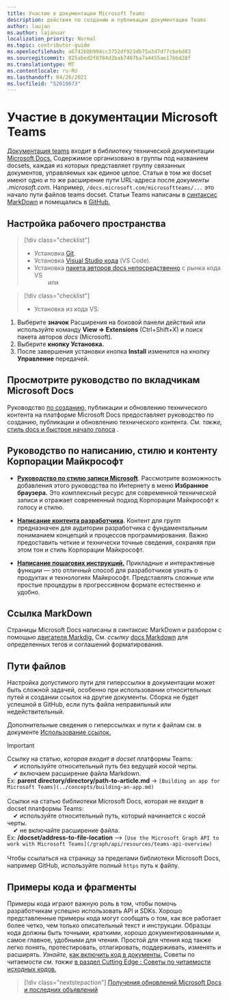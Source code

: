 ```yaml
---
title: Участие в документации Microsoft Teams
description: действия по созданию и публикации документации Teams
author: laujan
ms.author: lajanuar
localization_priority: Normal
ms.topic: contributor-guide
ms.openlocfilehash: a6742b8b994cc3752df923db75a3d7d77cbebd83
ms.sourcegitcommit: 825abed2f8784d2bab7407ba7a4455ae17bbd28f
ms.translationtype: MT
ms.contentlocale: ru-RU
ms.lasthandoff: 04/26/2021
ms.locfileid: "52019673"
---
```

# <a name="contributing-to-microsoft-teams-documentation"></a>Участие в документации Microsoft Teams

[Документация teams](/microsoftteams/platform/overview) входит в библиотеку технической документации [Microsoft Docs.](https://docs.microsoft.com/) Содержимое организовано в группы под названием docsets, каждая из которых представляет группу связанных документов, управляемых как единое целое. Статьи в том же docset имеют одно и то же расширение пути URL-адреса после *<span></span> документы .microsoft.com*.  Например,  `/docs.microsoft.com/microsoftteams/...`   это начало пути файлов teams docset. Статьи Teams написаны в [синтаксис MarkDown](#markdown-reference) и помещались в [GitHub.](https://github.com/MicrosoftDocs/msteams-docs/tree/master/msteams-platform)

## <a name="set-up-your-workspace"></a>Настройка рабочего пространства

> [!div class="checklist"]
>
> * Установка [Git](https://git-scm.com/book/en/v2/Getting-Started-Installing-Git).
> * Установка [Visual Studio кода](https://code.visualstudio.com/) (VS Code).
> * Установка [пакета авторов docs непосредственно](https://marketplace.visualstudio.com/items?itemName=docsmsft.docs-authoring-pack) с рынка кода VS
<br>&emsp;&emsp; или

> [!div class="checklist"]
>
> * Установка из кода VS:

   1. Выберите **значок** Расширения на боковой панели действий или используйте команду **View => Extensions** (Ctrl+Shift+X) и поиск пакета авторов *docs* (Microsoft).
   1. Выберите **кнопку Установка.**
   1. После завершения установки кнопка **Install** изменится на кнопку **Управление** передачей.

## <a name="review-the-microsoft-docs-contributors-guide"></a>Просмотрите руководство по вкладчикам Microsoft Docs

Руководство [по созданию,](/contribute) публикации и обновлению технического контента на платформе Microsoft Docs предоставляет руководство по созданию, публикации и обновлению технического контента. *См. также,* [стиль docs и быстрое начало голоса](/contribute/style-quick-start) .

## <a name="microsoft-writing-style-and-content-guides"></a>Руководство по написанию, стилю и контенту Корпорации Майкрософт

* **[Руководство по стилю записи Microsoft](/style-guide/welcome)**. Рассмотрите возможность добавления этого руководства по Интернету в меню **Избранное браузера.** Это комплексный ресурс для современной технической записи и отражает современный подход Корпорации Майкрософт к голосу и стилю.

* **[Написание контента разработчика](/style-guide/developer-content/)**. Контент для групп предназначен для аудитории разработчика с фундаментальным пониманием концепций и процессов программирования. Важно предоставить четкие и технически точные сведения, сохраняя при этом тон и стиль Корпорации Майкрософт.

* **[Написание пошагових инструкций.](/style-guide/procedures-instructions/writing-step-by-step-instructions)** Прикладные и интерактивные функции — это отличный способ для разработчиков узнать о продуктах и технологиях Майкрософт. Представлять сложные или простые процедуры в прогрессивном формате естественно и удобно.

## <a name="markdown-reference"></a>Ссылка MarkDown

 Страницы Microsoft Docs написаны в синтаксис MarkDown и разбором с помощью [двигателя Markdig.](https://github.com/lunet-io/markdig) См. *ссылку* [docs Markdown](/contribute/markdown-reference) для определенных тегов и соглашений форматирования.

## <a name="file-paths"></a>Пути файлов

Настройка допустимого пути для гиперссылки в документации может быть сложной задачей, особенно при использовании относительных путей и создании ссылок на другие документы.  Сборка не будет успешной в GitHub, если путь файла неправильный или недействительный.

Дополнительные сведения о гиперссылках  и пути к файлам см. в документе [Использование ссылок.](/contribute/how-to-write-links)

>[!IMPORTANT]
> Ссылку на статью, *которая входит в docset* платформы Teams:<br>
> &emsp;&#x2714; используйте относительный путь без ведущей косой черты.<br>
> &emsp;&#x2714; включаем расширение файла Markdown.<br>
>Ex:  **parent directory/directory/path-to-article.md** -> `[Building an app for Microsoft Teams](../concepts/building-an-app.md)` <br><br>
> Ссылки на статью библиотеки Microsoft Docs, которая не *входит* в docset платформы Teams:<br>
> &emsp;&#x2714; используйте относительный путь, который начинается с косой черты.<br>
> &emsp;&#x2714; не включайте расширение файла. <br> Ex:  **/docset/address-to-file-location** —> `[Use the Microsoft Graph API to work with Microsoft Teams](/graph/api/resources/teams-api-overview)`<br><br>
> Чтобы ссылаться на страницу за пределами библиотеки Microsoft Docs, например GitHub, используйте полный `https` путь к файлу.<br>

## <a name="code-samples-and-snippets"></a>Примеры кода и фрагменты

Примеры кода играют важную роль в том, чтобы помочь разработчикам успешно использовать API и SDKs. Хорошо представленные примеры кода могут сообщать о том, как все работает более четко, чем только описательный текст и инструкции. Образцы кода должны быть точными, краткими, хорошо документированными и, самое главное, удобными для чтения. Простой для чтения код также легко понять, протестировать, отлагировать, поддерживать, изменять и расширять. *Узнайте,* [как включить код в документы.](/contribute/code-in-docs) Советы по читаемости *см. также* [в раздел Cutting Edge : Советы по читаемости исходных кодов.](/archive/msdn-magazine/2014/october/cutting-edge-source-code-readability-tips)

> [!div class="nextstepaction"]
> [Получения обновлений Microsoft Docs и последних объявлений](/teamblog)
